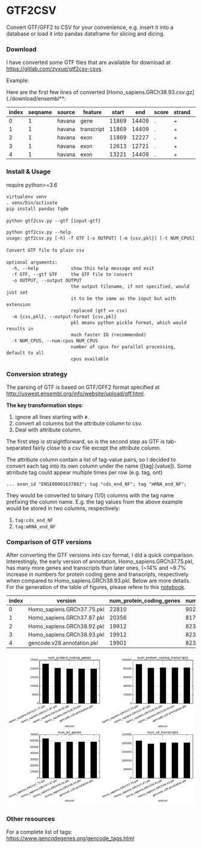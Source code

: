# GTF2CSV

Convert GTF/GFF2 to CSV for your convenience, e.g. insert it into a database or
load it into pandas dataframe for slicing and dicing.

### Download 

I have converted some GTF files that are available for download at
https://gitlab.com/zyxue/gtf2csv-csvs.

Example:

Here are the first few lines of converted [Homo_sapiens.GRCh38.93.csv.gz](./download/ensembl**:

| index | seqname | source | feature    | start | end   | score | strand | frame | ccds_id | exon_id         | exon_number | exon_version | gene_biotype                       | gene_id         | gene_name | gene_source | gene_version | protein_id | protein_version | tag:CCDS | tag:basic | tag:cds_end_NF | tag:cds_start_NF | tag:mRNA_end_NF | tag:mRNA_start_NF | tag:seleno | transcript_biotype   | transcript_id   | transcript_name | transcript_source | transcript_support_level | transcript_version |
|-------|---------|--------|------------|-------|-------|-------|--------|-------|---------|-----------------|-------------|--------------|------------------------------------|-----------------|-----------|-------------|--------------|------------|-----------------|----------|-----------|----------------|------------------|-----------------|-------------------|------------|----------------------|-----------------|-----------------|-------------------|--------------------------|--------------------|
| 0     | 1       | havana | gene       | 11869 | 14409 | .     | +      | .     |         |                 |             |              | transcribed_unprocessed_pseudogene | ENSG00000223972 | DDX11L1   | havana      | 5            |            |                 |          |           |                |                  |                 |                   |            |                      |                 |                 |                   |                          |                    |
| 1     | 1       | havana | transcript | 11869 | 14409 | .     | +      | .     |         |                 |             |              | transcribed_unprocessed_pseudogene | ENSG00000223972 | DDX11L1   | havana      | 5            |            |                 |          | 1         |                |                  |                 |                   |            | processed_transcript | ENST00000456328 | DDX11L1-202     | havana            | 1                        | 2                  |
| 2     | 1       | havana | exon       | 11869 | 12227 | .     | +      | .     |         | ENSE00002234944 | 1           | 1            | transcribed_unprocessed_pseudogene | ENSG00000223972 | DDX11L1   | havana      | 5            |            |                 |          | 1         |                |                  |                 |                   |            | processed_transcript | ENST00000456328 | DDX11L1-202     | havana            | 1                        | 2                  |
| 3     | 1       | havana | exon       | 12613 | 12721 | .     | +      | .     |         | ENSE00003582793 | 2           | 1            | transcribed_unprocessed_pseudogene | ENSG00000223972 | DDX11L1   | havana      | 5            |            |                 |          | 1         |                |                  |                 |                   |            | processed_transcript | ENST00000456328 | DDX11L1-202     | havana            | 1                        | 2                  |
| 4     | 1       | havana | exon       | 13221 | 14409 | .     | +      | .     |         | ENSE00002312635 | 3           | 1            | transcribed_unprocessed_pseudogene | ENSG00000223972 | DDX11L1   | havana      | 5            |            |                 |          | 1         |                |                  |                 |                   |            | processed_transcript | ENST00000456328 | DDX11L1-202     | havana            | 1                        | 2                  |

### Install & Usage

require python>=3.6

```
virtualenv venv
. venv/bin/activate
pip install pandas tqdm

python gtf2csv.py --gtf [input-gtf]
```

```
python gtf2csv.py --help
usage: gtf2csv.py [-h] -f GTF [-o OUTPUT] [-m {csv,pkl}] [-t NUM_CPUS]

Convert GTF file to plain csv

optional arguments:
  -h, --help            show this help message and exit
  -f GTF, --gtf GTF     the GTF file to convert
  -o OUTPUT, --output OUTPUT
                        the output filename, if not specified, would just set
                        it to be the same as the input but with extension
                        replaced (gtf => csv)
  -m {csv,pkl}, --output-format {csv,pkl}
                        pkl means python pickle format, which would results in
                        much faster IO (recommended)
  -t NUM_CPUS, --num-cpus NUM_CPUS
                        number of cpus for parallel processing, default to all
                        cpus available
```

### Conversion strategy

The parsing of GTF is based on GTF/GFF2 format specified at
http://uswest.ensembl.org/info/website/upload/gff.html.

**The key transformation steps**:

1. ignore all lines starting with `#`.
2. convert all columns but the attribute column to csv.
3. Deal with attribute column.

The first step is straightforward, so is the second step as GTF is tab-separated
fairly close to a csv file except the attribute column.

The attribute column contain a list of tag-value pairs, so I decided to convert
each tag into its own column under the name ([tag]:[value]). Some atrribute tag
could appear multiple times per row (e.g. tag, ont)

```
... exon_id "ENSE00001637883"; tag "cds_end_NF"; tag "mRNA_end_NF";
```

They would be converted to binary (1/0) columns with the tag name prefixing the
column name. E.g. the tag values from the above example would be stored in two
columns, respectively:

1. `tag:cds_end_NF`
1. `tag:mRNA_end_NF`


### Comparison of GTF versions

After converting the GTF versions into csv format, I did a quick comparison.
Interestingly, the early version of annotation, Homo_sapiens.GRCh37.75.pkl, has
many more genes and transcripts than later ones, (~14% and ~9.7% increase in
numbers for protein coding gene and transcripts, respectively when compared to
Homo_sapiens.GRCh38.93.pkl. Below are more details. For the generation of the
table of figures, please refere to this
[notebook](./notebooks/Comparison-of-GTF-versions.ipynb).


| index | version                    | num_protein_coding_genes | num_protein_coding_transcripts | num_all_genes | num_all_transcripts |
|-------|----------------------------|--------------------------|--------------------------------|---------------|---------------------|
| 0     | Homo_sapiens.GRCh37.75.pkl | 22810                    | 90274                          | 63677         | 215171              |
| 1     | Homo_sapiens.GRCh37.87.pkl | 20356                    | 81787                          | 57905         | 196502              |
| 2     | Homo_sapiens.GRCh38.92.pkl | 19912                    | 82307                          | 58395         | 203743              |
| 3     | Homo_sapiens.GRCh38.93.pkl | 19912                    | 82307                          | 58395         | 203743              |
| 4     | gencode.v28.annotation.pkl | 19901                    | 82335                          | 58381         | 203836              |

<img src="https://raw.githubusercontent.com/zyxue/gtf2csv/master/gtf-comparison.jpg" width=600>


### Other resources

For a complete list of tags: https://www.gencodegenes.org/gencode_tags.html
